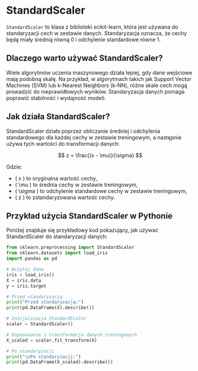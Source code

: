# StandardScaler

`StandardScaler` to klasa z biblioteki scikit-learn, która jest używana do standaryzacji cech w zestawie danych. Standaryzacja oznacza, że cechy będą miały średnią równą 0 i odchylenie standardowe równe 1.

## Dlaczego warto używać StandardScaler?

Wiele algorytmów uczenia maszynowego działa lepiej, gdy dane wejściowe mają podobną skalę. Na przykład, w algorytmach takich jak Support Vector Machines (SVM) lub k-Nearest Neighbors (k-NN), różne skale cech mogą prowadzić do nieprawidłowych wyników. Standaryzacja danych pomaga poprawić stabilność i wydajność modeli.

## Jak działa StandardScaler?

StandardScaler działa poprzez obliczanie średniej i odchylenia standardowego dla każdej cechy w zestawie treningowym, a następnie używa tych wartości do transformacji danych:

$$
z = \frac{(x - \mu)}{\sigma}
$$

Gdzie:
- \( x \) to oryginalna wartość cechy,
- \( \mu \) to średnia cechy w zestawie treningowym,
- \( \sigma \) to odchylenie standardowe cechy w zestawie treningowym,
- \( z \) to zstandaryzowana wartość cechy.

## Przykład użycia StandardScaler w Pythonie

Poniżej znajduje się przykładowy kod pokazujący, jak używać StandardScaler do standaryzacji danych:

```python
from sklearn.preprocessing import StandardScaler
from sklearn.datasets import load_iris
import pandas as pd

# Wczytaj dane
iris = load_iris()
X = iris.data
y = iris.target

# Przed standaryzacją
print("Przed standaryzacją:")
print(pd.DataFrame(X).describe())

# Inicjalizacja StandardScaler
scaler = StandardScaler()

# Dopasowanie i transformacja danych treningowych
X_scaled = scaler.fit_transform(X)

# Po standaryzacji
print("\nPo standaryzacji:")
print(pd.DataFrame(X_scaled).describe())

